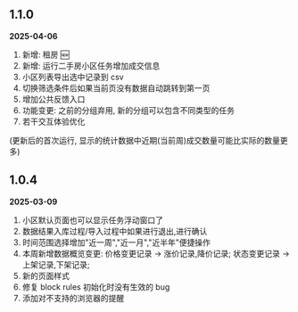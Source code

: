 ## 1.1.0

**2025-04-06**

1. 新增: 租房 🆕
2. 新增: 运行二手房小区任务增加成交信息
3. 小区列表导出选中记录到 csv
4. 切换筛选条件后如果当前页没有数据自动跳转到第一页
5. 增加公共反馈入口
6. 功能变更: 之前的分组弃用, 新的分组可以包含不同类型的任务
7. 若干交互体验优化

(更新后的首次运行, 显示的统计数据中近期(当前周)成交数量可能比实际的数量更多)

## 1.0.4

**2025-03-09**

1. 小区默认页面也可以显示任务浮动窗口了
2. 数据结果入库过程/导入过程中如果进行退出,进行确认
3. 时间范围选择增加"近一周","近一月","近半年"便捷操作
4. 本周新增数据概览变更: 价格变更记录 -> 涨价记录,降价记录; 状态变更记录 -> 上架记录,下架记录;
5. 新的页面样式
6. 修复 block rules 初始化时没有生效的 bug
7. 添加对不支持的浏览器的提醒
